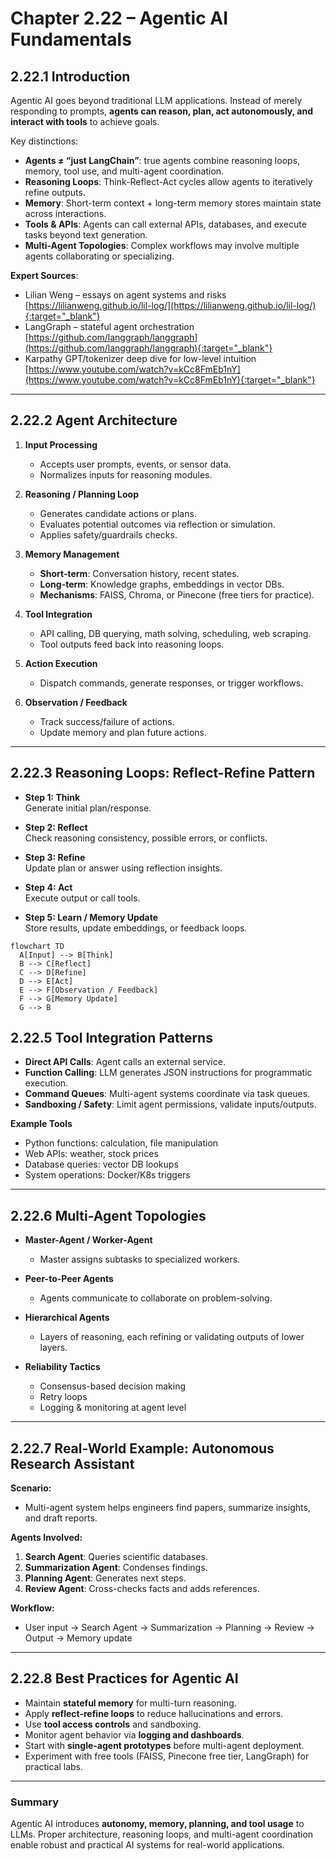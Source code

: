 ﻿# Chapter 2.22 – Agentic AI Fundamentals

## 2.22.1 Introduction

Agentic AI goes beyond traditional LLM applications. Instead of merely responding to prompts, **agents can reason, plan, act autonomously, and interact with tools** to achieve goals.

Key distinctions:

- **Agents ≠ “just LangChain”**: true agents combine reasoning loops, memory, tool use, and multi-agent coordination.
- **Reasoning Loops**: Think-Reflect-Act cycles allow agents to iteratively refine outputs.
- **Memory**: Short-term context + long-term memory stores maintain state across interactions.
- **Tools & APIs**: Agents can call external APIs, databases, and execute tasks beyond text generation.
- **Multi-Agent Topologies**: Complex workflows may involve multiple agents collaborating or specializing.

**Expert Sources**:

- Lilian Weng – essays on agent systems and risks [https://lilianweng.github.io/lil-log/](https://lilianweng.github.io/lil-log/){:target="_blank"}
- LangGraph – stateful agent orchestration [https://github.com/langgraph/langgraph](https://github.com/langgraph/langgraph){:target="_blank"}
- Karpathy GPT/tokenizer deep dive for low-level intuition [https://www.youtube.com/watch?v=kCc8FmEb1nY](https://www.youtube.com/watch?v=kCc8FmEb1nY){:target="_blank"}

---

## 2.22.2 Agent Architecture

1. **Input Processing**

   - Accepts user prompts, events, or sensor data.
   - Normalizes inputs for reasoning modules.

2. **Reasoning / Planning Loop**

   - Generates candidate actions or plans.
   - Evaluates potential outcomes via reflection or simulation.
   - Applies safety/guardrails checks.

3. **Memory Management**

   - **Short-term**: Conversation history, recent states.
   - **Long-term**: Knowledge graphs, embeddings in vector DBs.
   - **Mechanisms**: FAISS, Chroma, or Pinecone (free tiers for practice).

4. **Tool Integration**

   - API calling, DB querying, math solving, scheduling, web scraping.
   - Tool outputs feed back into reasoning loops.

5. **Action Execution**

   - Dispatch commands, generate responses, or trigger workflows.

6. **Observation / Feedback**
   - Track success/failure of actions.
   - Update memory and plan future actions.

---

## 2.22.3 Reasoning Loops: Reflect-Refine Pattern

- **Step 1: Think**  
  Generate initial plan/response.

- **Step 2: Reflect**  
  Check reasoning consistency, possible errors, or conflicts.

- **Step 3: Refine**  
  Update plan or answer using reflection insights.

- **Step 4: Act**  
  Execute output or call tools.

- **Step 5: Learn / Memory Update**  
  Store results, update embeddings, or feedback loops.

```mermaid
flowchart TD
  A[Input] --> B[Think]
  B --> C[Reflect]
  C --> D[Refine]
  D --> E[Act]
  E --> F[Observation / Feedback]
  F --> G[Memory Update]
  G --> B
```

## 2.22.5 Tool Integration Patterns

- **Direct API Calls**: Agent calls an external service.
- **Function Calling**: LLM generates JSON instructions for programmatic execution.
- **Command Queues**: Multi-agent systems coordinate via task queues.
- **Sandboxing / Safety**: Limit agent permissions, validate inputs/outputs.

**Example Tools**

- Python functions: calculation, file manipulation
- Web APIs: weather, stock prices
- Database queries: vector DB lookups
- System operations: Docker/K8s triggers

---

## 2.22.6 Multi-Agent Topologies

- **Master-Agent / Worker-Agent**

  - Master assigns subtasks to specialized workers.

- **Peer-to-Peer Agents**

  - Agents communicate to collaborate on problem-solving.

- **Hierarchical Agents**

  - Layers of reasoning, each refining or validating outputs of lower layers.

- **Reliability Tactics**
  - Consensus-based decision making
  - Retry loops
  - Logging & monitoring at agent level

---

## 2.22.7 Real-World Example: Autonomous Research Assistant

**Scenario:**

- Multi-agent system helps engineers find papers, summarize insights, and draft reports.

**Agents Involved:**

1. **Search Agent**: Queries scientific databases.
2. **Summarization Agent**: Condenses findings.
3. **Planning Agent**: Generates next steps.
4. **Review Agent**: Cross-checks facts and adds references.

**Workflow:**

- User input → Search Agent → Summarization → Planning → Review → Output → Memory update

---

## 2.22.8 Best Practices for Agentic AI

- Maintain **stateful memory** for multi-turn reasoning.
- Apply **reflect-refine loops** to reduce hallucinations and errors.
- Use **tool access controls** and sandboxing.
- Monitor agent behavior via **logging and dashboards**.
- Start with **single-agent prototypes** before multi-agent deployment.
- Experiment with free tools (FAISS, Pinecone free tier, LangGraph) for practical labs.

---

### Summary

Agentic AI introduces **autonomy, memory, planning, and tool usage** to LLMs. Proper architecture, reasoning loops, and multi-agent coordination enable robust and practical AI systems for real-world applications.


